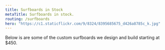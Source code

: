 ```yaml
---
title: Surfboards in Stock
metaTitle: Surfboards in stock.
routing: /surfboards
hero: "https://c1.staticflickr.com/9/8324/8395685675_d426a8785c_k.jpg"
---
```


Below is are some of the custom surfboards we design and build starting at $450.

